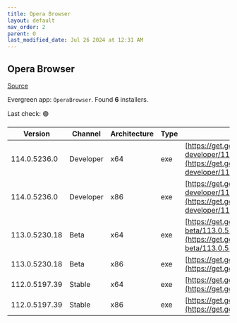 ```yaml
---
title: Opera Browser
layout: default
nav_order: 2
parent: O
last_modified_date: Jul 26 2024 at 12:31 AM
---
```


## Opera Browser

[Source](https://www.opera.com/browsers/opera)

Evergreen app: `OperaBrowser`. Found **6** installers.

Last check: 🟢

| Version       | Channel   | Architecture | Type | URI                                                                                                                                                                                                                    |
| ------------- | --------- | ------------ | ---- | ---------------------------------------------------------------------------------------------------------------------------------------------------------------------------------------------------------------------- |
| 114.0.5236.0  | Developer | x64          | exe  | [https://get.geo.opera.com/pub/opera-developer/114.0.5236.0/win/Opera_Developer_114.0.5236.0_Setup_x64.exe](https://get.geo.opera.com/pub/opera-developer/114.0.5236.0/win/Opera_Developer_114.0.5236.0_Setup_x64.exe) |
| 114.0.5236.0  | Developer | x86          | exe  | [https://get.geo.opera.com/pub/opera-developer/114.0.5236.0/win/Opera_Developer_114.0.5236.0_Setup.exe](https://get.geo.opera.com/pub/opera-developer/114.0.5236.0/win/Opera_Developer_114.0.5236.0_Setup.exe)         |
| 113.0.5230.18 | Beta      | x64          | exe  | [https://get.geo.opera.com/pub/opera-beta/113.0.5230.18/win/Opera_beta_113.0.5230.18_Setup_x64.exe](https://get.geo.opera.com/pub/opera-beta/113.0.5230.18/win/Opera_beta_113.0.5230.18_Setup_x64.exe)                 |
| 113.0.5230.18 | Beta      | x86          | exe  | [https://get.geo.opera.com/pub/opera-beta/113.0.5230.18/win/Opera_beta_113.0.5230.18_Setup.exe](https://get.geo.opera.com/pub/opera-beta/113.0.5230.18/win/Opera_beta_113.0.5230.18_Setup.exe)                         |
| 112.0.5197.39 | Stable    | x64          | exe  | [https://get.geo.opera.com/pub/opera/desktop/112.0.5197.39/win/Opera_112.0.5197.39_Setup_x64.exe](https://get.geo.opera.com/pub/opera/desktop/112.0.5197.39/win/Opera_112.0.5197.39_Setup_x64.exe)                     |
| 112.0.5197.39 | Stable    | x86          | exe  | [https://get.geo.opera.com/pub/opera/desktop/112.0.5197.39/win/Opera_112.0.5197.39_Setup.exe](https://get.geo.opera.com/pub/opera/desktop/112.0.5197.39/win/Opera_112.0.5197.39_Setup.exe)                             |
